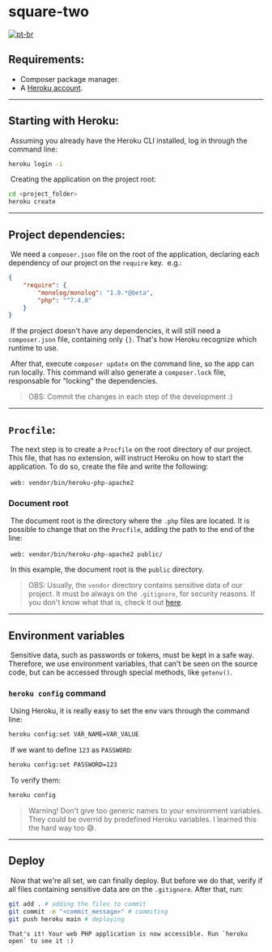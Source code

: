 # square-two

[![pt-br](https://img.shields.io/badge/lang-pt--br-green.svg)](https://github.com/rafomiya/square-two/blob/main/heroku-guide.pt-br.md)



## Requirements:

- Composer package manager.
- A [Heroku account](https://signup.heroku.com/login).



<hr>

## Starting with Heroku:

​	Assuming you already have the Heroku CLI installed, log in through the command line:

```bash
heroku login -i
```

​	Creating the application on the project root:

```bash
cd <project_folder>
heroku create
```

<hr>

## Project dependencies:

​	We need a `composer.json` file on the root of the application, declaring each dependency of our project on the `require` key. 
​	e.g.:

```JSON
{
    "require": {
        "monolog/monolog": "1.0.*@beta",
        "php": "^7.4.0"
    }
}
```

​	If the project doesn't have any dependencies, it will still need a `composer.json` file, containing only `{}`. That's how Heroku recognize which runtime to use.

​	After that, execute `composer update` on the command line, so the app can run locally. This command will also generate a `composer.lock` file, responsable for "locking" the dependencies.

> OBS: Commit the changes in each step of the development :)



<hr>

## `Procfile`:

​	The next step is to create a `Procfile` on the root directory of our project. This file, that has no extension, will instruct Heroku on how to start the application. To do so, create the file and write the following:

​	```web: vendor/bin/heroku-php-apache2```

### Document root

​	The document root is the directory where the `.php` files are located. It is possible to change that on the `Procfile`, adding the path to the end of the line:

​	```web: vendor/bin/heroku-php-apache2 public/```

​	In this example, the document root is the `public` directory.

> OBS: Usually, the `vendor` directory contains sensitive data of our project. It must be always on the `.gitignore`, for security reasons. If you don't know what that is, check it out [here](https://docs.github.com/en/get-started/getting-started-with-git/ignoring-files).



<hr>

## Environment variables

​	Sensitive data, such as passwords or tokens, must be kept in a safe way. Therefore, we use environment variables, that can't be seen on the source code, but can be accessed through special methods, like `getenv()`.

### `heroku config` command

​	Using Heroku, it is really easy to set the env vars through the command line:

```bash
heroku config:set VAR_NAME=VAR_VALUE
```

​	If we want to define `123` as `PASSWORD`:

```bash
heroku config:set PASSWORD=123
```

​	To verify them:

```bash
heroku config
```

> Warning! Don't give too generic names to your environment variables. They could be overrid by predefined Heroku variables. I learned this the hard way too :sweat_smile:.



<hr>

## Deploy

​	Now that we're all set, we can finally deploy. But before we do that, verify if all files containing sensitive data are on the `.gitignore`. After that, run:

```bash
git add . # adding the files to commit
git commit -m "<commit_message>" # commiting
git push heroku main # deploying
```

	That's it! Your web PHP application is now accessible. Run `heroku open` to see it :)
